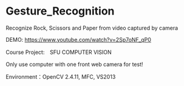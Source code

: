 # Gesture_Recognition
Recognize Rock, Scissors and Paper from video captured by camera  
  
DEMO: https://www.youtube.com/watch?v=2Sp7oNF_qP0
  
Course Project:　SFU COMPUTER VISION
  
Only use computer with one front web camera for test!  
  
Environment：OpenCV 2.4.11, MFC, VS2013  
